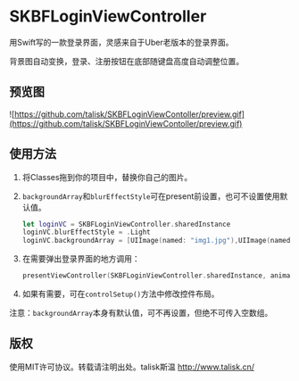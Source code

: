 # SKBFLoginViewController

用Swift写的一款登录界面，灵感来自于Uber老版本的登录界面。

背景图自动变换，登录、注册按钮在底部随键盘高度自动调整位置。

## 预览图

![https://github.com/talisk/SKBFLoginViewContoller/preview.gif](https://github.com/talisk/SKBFLoginViewContoller/preview.gif)

## 使用方法

1. 将Classes拖到你的项目中，替换你自己的图片。

2. `backgroundArray`和`blurEffectStyle`可在present前设置，也可不设置使用默认值。

   ``` swift
   let loginVC = SKBFLoginViewController.sharedInstance
   loginVC.blurEffectStyle = .Light
   loginVC.backgroundArray = [UIImage(named: "img1.jpg"),UIImage(named:"img2.jpg"), UIImage(named: "img3.jpg"), UIImage(named: "img4.jpg"), UIImage(named: "img5.jpg")] 
   ```

3. 在需要弹出登录界面的地方调用：

   ```swift
   presentViewController(SKBFLoginViewController.sharedInstance, animated: true, completion: nil)
   ```

4. 如果有需要，可在`controlSetup()`方法中修改控件布局。

注意：`backgroundArray`本身有默认值，可不再设置，但绝不可传入空数组。

## 版权

使用MIT许可协议。转载请注明出处。talisk斯温 http://www.talisk.cn/
